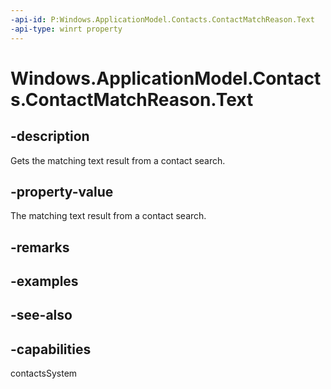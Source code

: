 ```yaml
---
-api-id: P:Windows.ApplicationModel.Contacts.ContactMatchReason.Text
-api-type: winrt property
---
```


<!-- Property syntax
public string Text { get; }
-->

# Windows.ApplicationModel.Contacts.ContactMatchReason.Text

## -description
Gets the matching text result from a contact search.

## -property-value
The matching text result from a contact search.

## -remarks

## -examples

## -see-also

## -capabilities
contactsSystem
